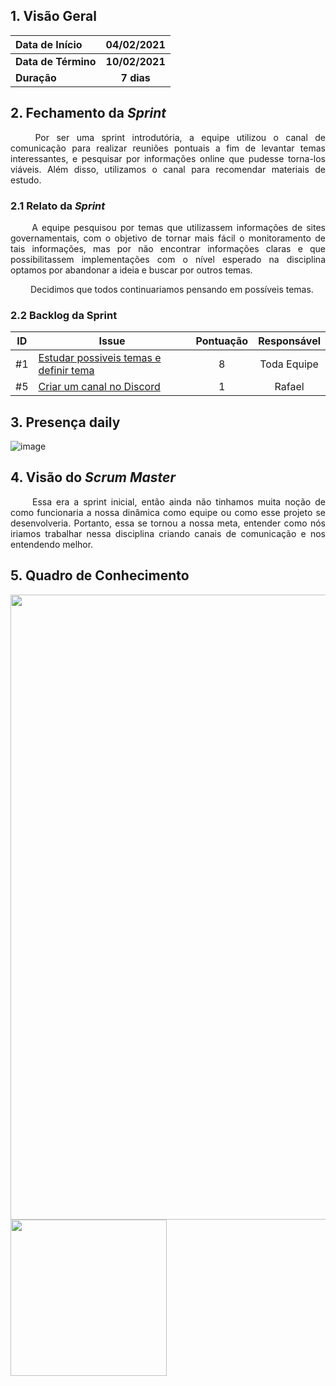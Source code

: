 

##  1. <a name="1">Visão Geral</a>

| Data de Início | 04/02/2021 |
|:--|:--:|
| **Data de Término** | **10/02/2021** |
| **Duração** | **7 dias** |

## 2. <a name="2">Fechamento da _Sprint_</a>

<p align="justify">&emsp;&emsp; Por ser uma sprint introdutória, a equipe utilizou o canal de comunicação para realizar reuniões pontuais a fim de levantar temas interessantes, e pesquisar por informações online que pudesse torna-los viáveis. Além disso, utilizamos o canal para recomendar materiais de estudo.</p>

### 2.1 <a name="2.1">Relato da _Sprint_</a>

<p align="justify">&emsp;&emsp; A equipe pesquisou por temas que utilizassem informações de sites governamentais, com o objetivo de tornar mais fácil o monitoramento de tais informações, mas por não encontrar informações claras e que possibilitassem implementações com o nível esperado na disciplina optamos por abandonar a ideia e buscar por outros temas.</p>

<p align="justify">&emsp;&emsp; Decidimos que todos continuariamos pensando em possíveis temas.
</p>

### 2.2 <a name="2.2">Backlog da Sprint</a>
<!-- Exemplo -->
| ID | Issue | Pontuação | Responsável|
|:--:| ------- | :----: | :----: |
| #1 | [Estudar possiveis temas e definir tema](https://github.com/fga-eps-mds/2020.2-Anunbis/issues/1) | 8| Toda Equipe|
| #5 | [Criar um canal no Discord](https://github.com/fga-eps-mds/2020.2-Anunbis/issues/5) |1| Rafael |

## 3. <a name="6">Presença daily</a>
![image](https://user-images.githubusercontent.com/54644626/111932285-e1ee8000-8a9b-11eb-9204-bf9aae2571a7.png)

## 4. <a name="7">Visão do _Scrum Master_</a>
<p align="justify">&emsp;&emsp; Essa era a sprint inicial, então ainda não tinhamos muita noção de como funcionaria a nossa dinâmica como equipe ou como esse projeto se desenvolveria. Portanto, essa se tornou a nossa meta, entender como nós iriamos trabalhar nessa disciplina criando canais de comunicação e nos entendendo melhor.</p>


## 5. Quadro de Conhecimento

<img src="/2020.2-Anunbis/images/quadroConhecimento1.png" width="1000">
<img src="/2020.2-Anunbis/images/legendaQuadroConhecimento.png" width="250">
